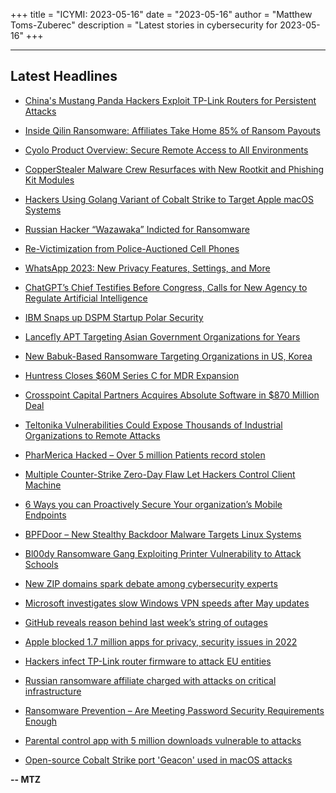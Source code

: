 +++
title = "ICYMI: 2023-05-16"
date = "2023-05-16"
author = "Matthew Toms-Zuberec"
description = "Latest stories in cybersecurity for 2023-05-16"
+++

---------------------------------------------------------------------------
## Latest Headlines
- [China's Mustang Panda Hackers Exploit TP-Link Routers for Persistent Attacks](https://thehackernews.com/2023/05/chinas-mustang-panda-hackers-exploit-tp.html)

- [Inside Qilin Ransomware: Affiliates Take Home 85% of Ransom Payouts](https://thehackernews.com/2023/05/inside-qilin-ransomware-affiliates-take.html)

- [Cyolo Product Overview: Secure Remote Access to All Environments](https://thehackernews.com/2023/05/cyolo-product-overview-secure-remote.html)

- [CopperStealer Malware Crew Resurfaces with New Rootkit and Phishing Kit Modules](https://thehackernews.com/2023/05/water-orthrus-copperstealer-malware.html)

- [Hackers Using Golang Variant of Cobalt Strike to Target Apple macOS Systems](https://thehackernews.com/2023/05/hackers-using-golang-variant-of-cobalt.html)

- [Russian Hacker “Wazawaka” Indicted for Ransomware](https://krebsonsecurity.com/2023/05/russian-hacker-wazawaka-indicted-for-ransomware/)

- [Re-Victimization from Police-Auctioned Cell Phones](https://krebsonsecurity.com/2023/05/re-victimization-from-police-auctioned-cell-phones/)

- [WhatsApp 2023: New Privacy Features, Settings, and More](https://www.wired.com/story/how-to-boost-whatsapps-privacy-and-better-protect-your-data/)

- [ChatGPT’s Chief Testifies Before Congress, Calls for New Agency to Regulate Artificial Intelligence](https://www.securityweek.com/chatgpts-chief-testifies-before-congress-calls-for-new-agency-to-regulate-artificial-intelligence/)

- [IBM Snaps up DSPM Startup Polar Security](https://www.securityweek.com/ibm-snaps-up-dspm-startup-polar-security/)

- [Lancefly APT Targeting Asian Government Organizations for Years](https://www.securityweek.com/lancefly-apt-targeting-asian-government-organizations-for-years/)

- [New Babuk-Based Ransomware Targeting Organizations in US, Korea](https://www.securityweek.com/new-babuk-based-ransomware-targeting-organizations-in-us-korea/)

- [Huntress Closes $60M Series C for MDR Expansion](https://www.securityweek.com/huntress-closes-60m-series-c-for-mdr-expansion/)

- [Crosspoint Capital Partners Acquires Absolute Software in $870 Million Deal](https://www.securityweek.com/crosspoint-capital-partners-acquires-absolute-software-in-870-million-deal/)

- [Teltonika Vulnerabilities Could Expose Thousands of Industrial Organizations to Remote Attacks](https://www.securityweek.com/teltonika-vulnerabilities-could-expose-thousands-of-industrial-orgs-to-remote-attacks/)

- [PharMerica Hacked – Over 5 million Patients record stolen](https://cybersecuritynews.com/pharmerica-hacked/)

- [Multiple Counter-Strike Zero-Day Flaw Let Hackers Control Client Machine](https://cybersecuritynews.com/counter-strike-zero-day-flaw/)

- [6 Ways you can Proactively Secure Your organization’s Mobile Endpoints](https://cybersecuritynews.com/secure-your-organizations-mobile-endpoints/)

- [BPFDoor – New Stealthy Backdoor Malware Targets Linux Systems](https://cybersecuritynews.com/bpfdoor-targeting-linux-systems/)

- [Bl00dy Ransomware Gang Exploiting Printer Vulnerability to Attack Schools](https://cybersecuritynews.com/bl00dy-ransomware-gang/)

- [New ZIP domains spark debate among cybersecurity experts](https://www.bleepingcomputer.com/news/security/new-zip-domains-spark-debate-among-cybersecurity-experts/)

- [Microsoft investigates slow Windows VPN speeds after May updates](https://www.bleepingcomputer.com/news/microsoft/microsoft-investigates-slow-windows-vpn-speeds-after-may-updates/)

- [GitHub reveals reason behind last week’s string of outages](https://www.bleepingcomputer.com/news/technology/github-reveals-reason-behind-last-weeks-string-of-outages/)

- [Apple blocked 1.7 million apps for privacy, security issues in 2022](https://www.bleepingcomputer.com/news/apple/apple-blocked-17-million-apps-for-privacy-security-issues-in-2022/)

- [Hackers infect TP-Link router firmware to attack EU entities](https://www.bleepingcomputer.com/news/security/hackers-infect-tp-link-router-firmware-to-attack-eu-entities/)

- [Russian ransomware affiliate charged with attacks on critical infrastructure](https://www.bleepingcomputer.com/news/security/russian-ransomware-affiliate-charged-with-attacks-on-critical-infrastructure/)

- [Ransomware Prevention – Are Meeting Password Security Requirements Enough](https://www.bleepingcomputer.com/news/security/ransomware-prevention-are-meeting-password-security-requirements-enough/)

- [Parental control app with 5 million downloads vulnerable to attacks](https://www.bleepingcomputer.com/news/security/parental-control-app-with-5-million-downloads-vulnerable-to-attacks/)

- [Open-source Cobalt Strike port 'Geacon' used in macOS attacks](https://www.bleepingcomputer.com/news/security/open-source-cobalt-strike-port-geacon-used-in-macos-attacks/)

**-- MTZ**